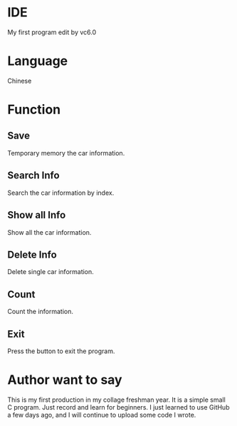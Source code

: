 # IDE
My first program edit by vc6.0

# Language
Chinese

# Function
## Save
Temporary memory the car information.
## Search Info
Search the car information by index.
## Show all Info
Show all the car information.
## Delete Info
Delete single car information.
## Count
Count the information.
## Exit
Press the button to exit the program.

# Author want to say
This is my first production in my collage freshman year. It is a simple small C program. Just record and learn for beginners.
I just learned to use GitHub a few days ago, and I will continue to upload some code I wrote.
